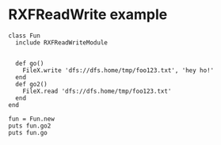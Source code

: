 # RXFReadWrite example

    class Fun
      include RXFReadWriteModule


      def go()
        FileX.write 'dfs://dfs.home/tmp/foo123.txt', 'hey ho!'
      end
      def go2()
        FileX.read 'dfs://dfs.home/tmp/foo123.txt'
      end
    end

    fun = Fun.new
    puts fun.go2
    puts fun.go



